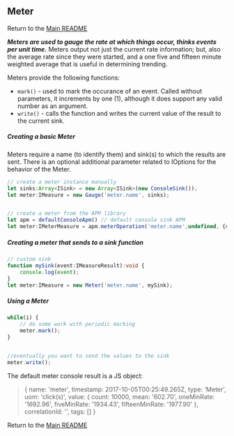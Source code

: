 ## Meter
Return to the [Main README](../README.md)

**_Meters are used to gauge the rate at which things occur, thinks events per unit time._**  Meters output not just the current rate information; but, also the average rate since they were started, and a one five and fifteen minute weighted average that is useful in determining trending.

Meters provide the following functions:
* `mark()` - used to mark the occurance of an event.  Called without parameters, it increments by one (1), although it does support any valid number as an argument.
* `write()` - calls the function and writes the current value of the result to the current sink.

##### Creating a basic Meter
Meters require a name (to identify them) and sink(s) to which the results are sent. There is an optional additional parameter related to IOptions for the behavior of the Meter.

```typescript
// create a meter instance manually
let sinks:Array<ISink> = new Array<ISink>(new ConsoleSink());
let meter:IMeasure = new Gauge('meter.name', sinks);


// create a meter from the APM library
let apm = defaultConsoleApm() // default console sink APM
let meter:IMeterMeasure = apm.meterOperation('meter.name',undefined, {uom:'click(s)'});
```
##### Creating a meter that sends to a sink function
```typescript
// custom sink
function mySink(event:IMeasureResult):void {
    console.log(event);
}
let meter:IMeasure = new Meter('meter.name', mySink);
```
##### Using a Meter
```typescript
while(i) {
    // do some work with periodic marking
    meter.mark();
}


//eventually you want to send the values to the sink
meter.write();
```
The default meter console result is a JS object:

> { name: 'meter',
  timestamp: 2017-10-05T00:25:49.265Z,
  type: 'Meter',
  uom: 'click(s)',
  value:
   { count: 10000,
     mean: '602.70',
     oneMinRate: '1692.96',
     fiveMinRate: '1934.43',
     fifteenMinRate: '1977.90' },
  correlationId: '',
  tags: [] }

Return to the [Main README](../README.md)
